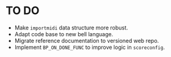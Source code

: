 # TO DO

- Make `importmidi` data structure more robust.
- Adapt code base to new bell language.
- Migrate reference documentation to versioned web repo.
- Implement `BP_ON_DONE_FUNC` to improve logic in `scoreconfig`.
